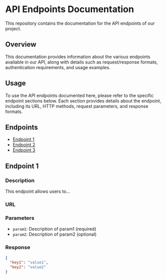 # API Endpoints Documentation

This repository contains the documentation for the API endpoints of our project.

## Overview

This documentation provides information about the various endpoints available in our API, along with details such as request/response formats, authentication requirements, and usage examples.

## Usage

To use the API endpoints documented here, please refer to the specific endpoint sections below. Each section provides details about the endpoint, including its URL, HTTP methods, request parameters, and response formats.

## Endpoints

- [Endpoint 1](#endpoint-1)
- [Endpoint 2](#endpoint-2)
- [Endpoint 3](#endpoint-3)

## Endpoint 1

### Description

This endpoint allows users to...

### URL


### Parameters

- `param1`: Description of param1 (required)
- `param2`: Description of param2 (optional)

### Response

```json
{
  "key1": "value1",
  "key2": "value2"
}
